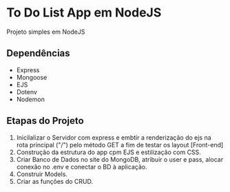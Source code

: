 
# To Do List App em NodeJS

Projeto simples em NodeJS




## Dependências

- Express
- Mongoose
- EJS
- Dotenv
- Nodemon

## Etapas do Projeto

1. Inicilalizar o Servidor com express e embtir a renderização do ejs na rota principal ("/") pelo método GET a fim de testar os layout [Front-end]
2. Construção da estrutura do app cpm EJS e estilização com CSS.
3. Criar Banco de Dados no site do MongoDB, atribuir o user e pass, alocar conexão no .env e conectar o BD à aplicação.
4. Construir Models.
5. Criar as funções do CRUD.
